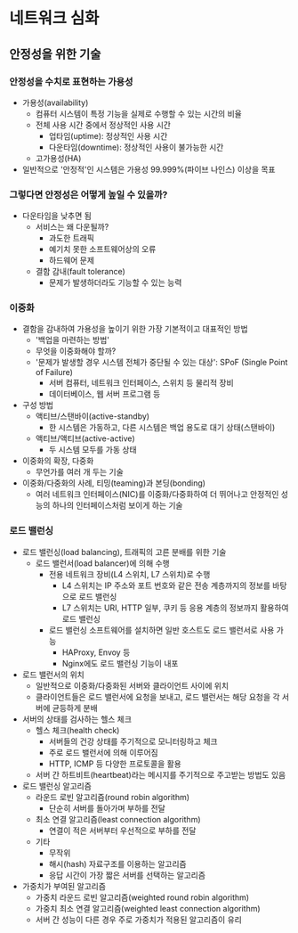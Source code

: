 # 네트워크 심화
## 안정성을 위한 기술
### 안정성을 수치로 표현하는 가용성
- 가용성(availability)
    - 컴퓨터 시스템이 특정 기능을 실제로 수행할 수 있는 시간의 비율
    - 전체 사용 시간 중에서 정상적인 사용 시간
        - 업타임(uptime): 정상적인 사용 시간
        - 다운타임(downtime): 정상적인 사용이 불가능한 시간
    - 고가용성(HA)
- 일반적으로 '안정적'인 시스템은 가용성 99.999%(파이브 나인스) 이상을 목표
### 그렇다면 안정성은 어떻게 높일 수 있을까?
- 다운타임을 낮추면 됨
    - 서비스는 왜 다운될까?
        - 과도한 트래픽
        - 예기치 못한 소프트웨어상의 오류
        - 하드웨어 문제
    - 결함 감내(fault tolerance)
        - 문제가 발생하더라도 기능할 수 있는 능력
### 이중화
- 결함을 감내하여 가용성을 높이기 위한 가장 기본적이고 대표적인 방법
    - '백업을 마련하는 방법'
    - 무엇을 이중화해야 할까?
    - '문제가 발생할 경우 시스템 전체가 중단될 수 있는 대상': SPoF (Single Point of Failure)
        - 서버 컴퓨터, 네트워크 인터페이스, 스위치 등 물리적 장비
        - 데이터베이스, 웹 서버 프로그램 등
- 구성 방법
    - 액티브/스탠바이(active-standby)
        - 한 시스템은 가동하고, 다른 시스템은 백업 용도로 대기 상태(스탠바이)
    - 액티브/액티브(active-active)
        - 두 시스템 모두를 가동 상태
- 이중화의 확장, 다중화
    - 무언가를 여러 개 두는 기술
- 이중화/다중화의 사례, 티밍(teaming)과 본딩(bonding)
    - 여러 네트워크 인터페이스(NIC)를 이중화/다중화하여 더 뛰어나고 안정적인 성능의 하나의 인터페이스처럼 보이게 하는 기술
### 로드 밸런싱
- 로드 밸런싱(load balancing), 트래픽의 고른 분배를 위한 기술
    - 로드 밸런서(load balancer)에 의해 수행
        - 전용 네트워크 장비(L4 스위치, L7 스위치)로 수행
            - L4 스위치는 IP 주소와 포트 번호와 같은 전송 계층까지의 정보를 바탕으로 로드 밸런싱
            - L7 스위치는 URI, HTTP 일부, 쿠키 등 응용 계층의 정보까지 활용하여 로드 밸런싱
        - 로드 밸런싱 소프트웨어를 설치하면 일반 호스트도 로드 밸런서로 사용 가능
            - HAProxy, Envoy 등
            - Nginx에도 로드 밸런싱 기능이 내포
- 로드 밸런서의 위치
    - 일반적으로 이중화/다중화된 서버와 클라이언트 사이에 위치
    - 클라이언트들은 로드 밸런서에 요청을 보내고, 로드 밸런서는 해당  요청을 각 서버에 균등하게 분배
- 서버의 상태를 검사하는 헬스 체크
    - 헬스 체크(health check)
        - 서버들의 건강 상태를 주기적으로 모니터링하고 체크
        - 주로 로드 밸런서에 의해 이루어짐
        - HTTP, ICMP 등 다양한 프로토콜을 활용
    - 서버 간 하트비트(heartbeat)라는 메시지를 주기적으로 주고받는 방법도 있음
- 로드 밸런싱 알고리즘
    - 라운드 로빈 알고리즘(round robin algorithm)
        - 단순히 서버를 돌아가며 부하를 전달
    - 최소 연결 알고리즘(least connection algorithm)
        - 연결이 적은 서버부터 우선적으로 부하를 전달
    - 기타
        - 무작위
        - 해시(hash) 자료구조를 이용하는 알고리즘
        - 응답 시간이 가장 짧은 서버를 선택하는 알고리즘
- 가중치가 부여된 알고리즘
    - 가중치 라운드 로빈 알고리즘(weighted round robin algorithm)
    - 가중치 최소 연결 알고리즘(weighted least connection algorithm)
    - 서버 간 성능이 다른 경우 주로 가중치가 적용된 알고리즘이 유리
